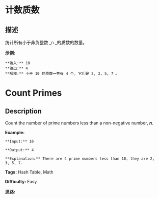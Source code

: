 # 计数质数

## 描述

统计所有小于非负整数  _n  _的质数的数量。

**示例:**

    
    
    **输入:** 10
    **输出:** 4
    **解释:** 小于 10 的质数一共有 4 个, 它们是 2, 3, 5, 7 。
    



# Count Primes

## Description



Count the number of prime numbers less than a non-negative number, **_n_**.

**Example:**

    
    
    **Input:** 10
    **Output:** 4
    **Explanation:** There are 4 prime numbers less than 10, they are 2, 3, 5, 7.
    


**Tags:** Hash Table, Math

**Difficulty:** Easy

**思路:**
